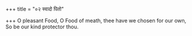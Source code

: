 +++
title = "०२ स्वादो पितो"

+++
O pleasant Food, O Food of meath, thee have we chosen for our own,  
     So be our kind protector thou.